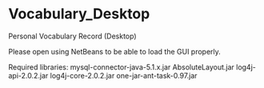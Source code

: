 Vocabulary_Desktop
==================

Personal Vocabulary Record (Desktop)

Please open using NetBeans to be able to load the GUI properly.

Required libraries:
mysql-connector-java-5.1.x.jar
AbsoluteLayout.jar
log4j-api-2.0.2.jar
log4j-core-2.0.2.jar
one-jar-ant-task-0.97.jar